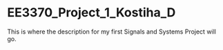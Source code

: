 # EE3370_Project_1_Kostiha_D
This is where the description for my first Signals and Systems Project will go.
